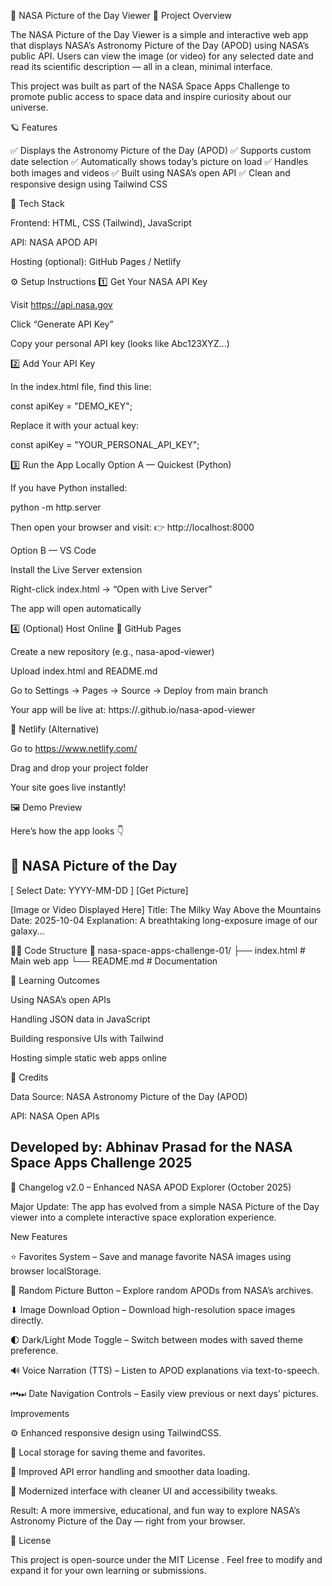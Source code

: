 🌌 NASA Picture of the Day Viewer
🚀 Project Overview

The NASA Picture of the Day Viewer is a simple and interactive web app that displays NASA’s Astronomy Picture of the Day (APOD) using NASA’s public API.
Users can view the image (or video) for any selected date and read its scientific description — all in a clean, minimal interface.

This project was built as part of the NASA Space Apps Challenge to promote public access to space data and inspire curiosity about our universe.

🪐 Features

✅ Displays the Astronomy Picture of the Day (APOD)
✅ Supports custom date selection
✅ Automatically shows today’s picture on load
✅ Handles both images and videos
✅ Built using NASA’s open API
✅ Clean and responsive design using Tailwind CSS

🧰 Tech Stack

Frontend: HTML, CSS (Tailwind), JavaScript

API: NASA APOD API

Hosting (optional): GitHub Pages / Netlify

⚙️ Setup Instructions
1️⃣ Get Your NASA API Key

Visit https://api.nasa.gov

Click “Generate API Key”

Copy your personal API key (looks like Abc123XYZ...)

2️⃣ Add Your API Key

In the index.html file, find this line:

const apiKey = "DEMO_KEY";


Replace it with your actual key:

const apiKey = "YOUR_PERSONAL_API_KEY";

3️⃣ Run the App Locally
Option A — Quickest (Python)

If you have Python installed:

python -m http.server


Then open your browser and visit:
👉 http://localhost:8000

Option B — VS Code

Install the Live Server extension

Right-click index.html → “Open with Live Server”

The app will open automatically

4️⃣ (Optional) Host Online
🔹 GitHub Pages

Create a new repository (e.g., nasa-apod-viewer)

Upload index.html and README.md

Go to Settings → Pages → Source → Deploy from main branch

Your app will be live at:
https://<your-username>.github.io/nasa-apod-viewer

🔹 Netlify (Alternative)

Go to https://www.netlify.com/

Drag and drop your project folder

Your site goes live instantly!

🖼️ Demo Preview

Here’s how the app looks 👇

🌌 NASA Picture of the Day
----------------------------------
[ Select Date: YYYY-MM-DD ] [Get Picture]

[Image or Video Displayed Here]
Title: The Milky Way Above the Mountains
Date: 2025-10-04
Explanation: A breathtaking long-exposure image of our galaxy...

🧑‍💻 Code Structure
📁 nasa-space-apps-challenge-01/
├── index.html     # Main web app
└── README.md      # Documentation

🧠 Learning Outcomes

Using NASA’s open APIs

Handling JSON data in JavaScript

Building responsive UIs with Tailwind

Hosting simple static web apps online

📜 Credits

Data Source: NASA Astronomy Picture of the Day (APOD)

API: NASA Open APIs

Developed by: Abhinav Prasad for the NASA Space Apps Challenge 2025
-------------------------------------------------------------------------------------------------------------------------------

🧾 Changelog
v2.0 – Enhanced NASA APOD Explorer (October 2025)

Major Update: The app has evolved from a simple NASA Picture of the Day viewer into a complete interactive space exploration experience.

New Features

⭐ Favorites System – Save and manage favorite NASA images using browser localStorage.

🎲 Random Picture Button – Explore random APODs from NASA’s archives.

⬇ Image Download Option – Download high-resolution space images directly.

🌓 Dark/Light Mode Toggle – Switch between modes with saved theme preference.

🔊 Voice Narration (TTS) – Listen to APOD explanations via text-to-speech.

⏮⏭ Date Navigation Controls – Easily view previous or next days’ pictures.

Improvements

⚙️ Enhanced responsive design using TailwindCSS.

🧠 Local storage for saving theme and favorites.

🚀 Improved API error handling and smoother data loading.

🎨 Modernized interface with cleaner UI and accessibility tweaks.

Result:
A more immersive, educational, and fun way to explore NASA’s Astronomy Picture of the Day — right from your browser.

🌠 License

This project is open-source under the MIT License
.
Feel free to modify and expand it for your own learning or submissions.

